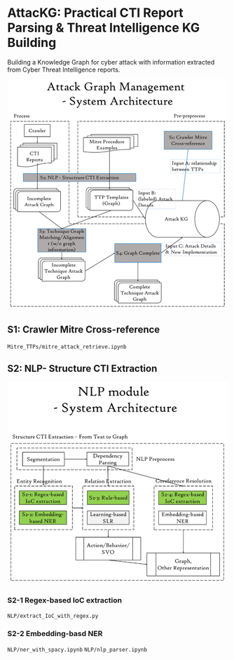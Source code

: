 # AttacKG: Practical CTI Report Parsing & Threat Intelligence KG Building
Building a Knowledge Graph for cyber attack with information extracted from Cyber Threat Intelligence reports.

![overview](Paper/images/overview.png)

## S1: Crawler Mitre Cross-reference
`Mitre_TTPs/mitre_attack_retrieve.ipynb`

## S2: NLP- Structure CTI Extraction

![overview](Paper/images/nlp_overview.png)

### S2-1 Regex-based IoC extraction 
`NLP/extract_IoC_with_regex.py`

### S2-2 Embedding-basd NER
`NLP/ner_with_spacy.ipynb`
`NLP/nlp_parser.ipynb`
